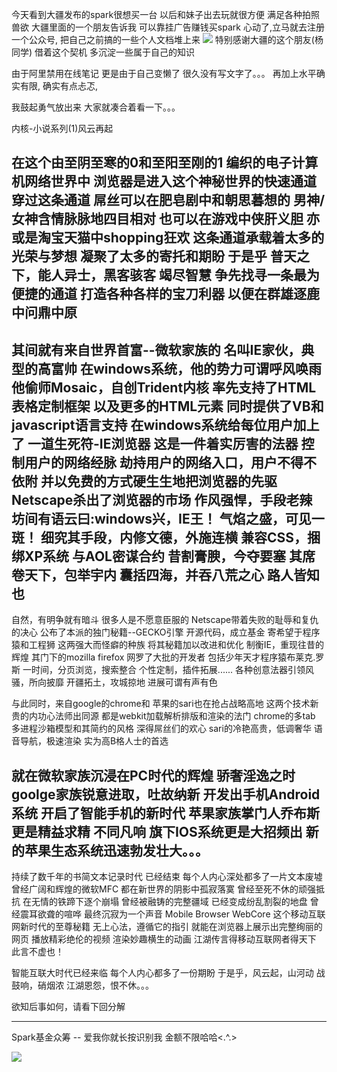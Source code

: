 今天看到大疆发布的spark很想买一台
以后和妹子出去玩就很方便
满足各种拍照兽欲
大疆里面的一个朋友告诉我
可以靠挂广告赚钱买spark
心动了,立马就去注册一个公众号,
把自己之前搞的一些个人文档堆上来
<a href="http://click.dji.com/APZ7xbqGqop88BpdmSQN?pm=link&as=0001&ch=dj01" target=_blank>
<img src="https://u.djicdn.com/uploads/ad_image_file/file/498/468x60_copy.jpg"></a>
特别感谢大疆的这个朋友(杨同学)
借着这个契机
多沉淀一些属于自己的知识

由于阿里禁用在线笔记
更是由于自己变懒了
很久没有写文字了。。。
再加上水平确实有限,
确实有点忐忑,

我鼓起勇气放出来
大家就凑合着看一下。。。

内核-小说系列(1)风云再起


在这个由至阴至寒的0和至阳至刚的1
编织的电子计算机网络世界中
浏览器是进入这个神秘世界的快速通道
穿过这条通道
屌丝可以在肥皂剧中和朝思暮想的
男神/女神含情脉脉地四目相对
也可以在游戏中侠肝义胆
亦或是淘宝天猫中shopping狂欢
这条通道承载着太多的光荣与梦想
凝聚了太多的寄托和期盼
于是乎
普天之下，能人异士，黑客骇客
竭尽智慧
争先找寻一条最为便捷的通道
打造各种各样的宝刀利器
以便在群雄逐鹿中问鼎中原
---------------------------------------------


其间就有来自世界首富--微软家族的
名叫IE家伙，典型的高富帅
在windows系统，他的势力可谓呼风唤雨
他偷师Mosaic，自创Trident内核
率先支持了HTML表格定制框架
以及更多的HTML元素
同时提供了VB和javascript语言支持
在windows系统给每位用户加上了
一道生死符-IE浏览器
这是一件着实厉害的法器
控制用户的网络经脉
劫持用户的网络入口，用户不得不依附
并以免费的方式硬生生地把浏览器的先驱
Netscape杀出了浏览器的市场
作风强悍，手段老辣
坊间有语云曰:windows兴，IE王！
气焰之盛，可见一斑！
细究其手段，内修文德，外施连横
兼容CSS，捆绑XP系统
与AOL密谋合约
昔割膏腴，今夺要塞
其席卷天下，包举宇内
囊括四海，并吞八荒之心
路人皆知也
---------------------------------------------


自然，有明争就有暗斗
很多人是不愿意臣服的
Netscape带着失败的耻辱和复仇的决心
公布了本派的独门秘籍--GECKO引擎
开源代码，成立基金
寄希望于程序猿和工程狮
这两强大而怪癖的种族
将其秘籍加以改进和优化
制衡IE，重现往昔的辉煌
其门下的mozilla firefox
网罗了大批的开发者
包括少年天才程序猿布莱克.罗斯
一时间，分页浏览，搜索整合
个性定制，插件拓展......
各种创意法器引领风骚，所向披靡
开疆拓土，攻城掠地
进展可谓有声有色

与此同时，来自google的chrome和
苹果的sari也在抢占战略高地
这两个技术新贵的内功心法师出同源
都是webkit加载解析排版和渲染的法门
chrome的多tab
多进程沙箱模型和其简约的风格
深得屌丝们的欢心
sari的冷艳高贵，低调奢华
语音导航，极速渲染
实为高B格人士的首选

就在微软家族沉浸在PC时代的辉煌
骄奢淫逸之时
goolge家族锐意进取，吐故纳新
开发出手机Android系统
开启了智能手机的新时代
苹果家族掌门人乔布斯更是精益求精
不同凡响
旗下IOS系统更是大招频出
新的苹果生态系统迅速勃发壮大。。。
---------------------------------------------


持续了数千年的书简文本记录时代
已经结束
每个人内心深处都多了一片文本废墟
曾经广阔和辉煌的微软MFC
都在新世界的阴影中孤寂落寞
曾经至死不休的顽强抵抗
在无情的铁蹄下逐个崩塌
曾经被融铸的完整疆域
已经变成纷乱割裂的地盘
曾经震耳欲聋的喧哗
最终沉寂为一个声音
Mobile Browser WebCore
这个移动互联网新时代的至尊秘籍
无上心法，遵循它的指引
就能在浏览器上展示出完整绚丽的网页
播放精彩绝伦的视频
渲染妙趣横生的动画
江湖传言得移动互联网者得天下
此言不虚也！

智能互联大时代已经来临
每个人内心都多了一份期盼
于是乎，风云起，山河动
战鼓响，硝烟浓
江湖恩怨，恨不休。。。

欲知后事如何，请看下回分解

---------------------------------------------
Spark基金众筹  -- 爱我你就长按识别我
金额不限哈哈<.^.>

<a href="http://click.dji.com/APZ7xbqGqop88BpdmSQN?pm=link&as=0001&ch=dj01" target=_blank>
<img src="https://u.djicdn.com/uploads/ad_image_file/file/498/468x60_copy.jpg"></a>
